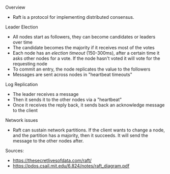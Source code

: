 
Overview
- Raft is a protocol for implementing distributed consensus.

Leader Election
- All nodes start as followers, they can become candidates or leaders over time
- The candidate becomes the majority if it receives most of the votes
- Each node has an *election timeout* (150-300ms), after a certain time it asks other nodes for a vote. If the node hasn't voted it will vote for the requesting node
- To commit an entry, the node replicates the value to the followers
- Messages are sent across nodes in "heartbeat timeouts"

Log Replication
- The leader receives a message
- Then it sends it to the other nodes via a "heartbeat"
- Once it receives the reply back, it sends back an acknowledge message to the client

Network issues
- Raft can sustain network partitions. If the client wants to change a node, and the partition has a majority, then it succeeds. It will send the message to the other nodes after.

Sources: 
- https://thesecretlivesofdata.com/raft/
- https://pdos.csail.mit.edu/6.824/notes/raft_diagram.pdf